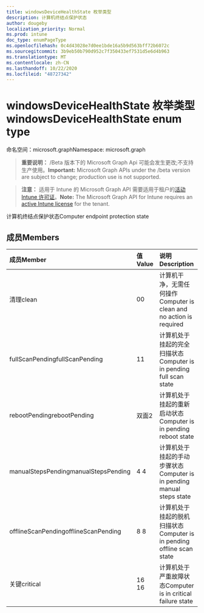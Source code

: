 ```yaml
---
title: windowsDeviceHealthState 枚举类型
description: 计算机终结点保护状态
author: dougeby
localization_priority: Normal
ms.prod: intune
doc_type: enumPageType
ms.openlocfilehash: 0c4d43028e7d0ee1bde16a5b9d563bff72b6072c
ms.sourcegitcommit: 3b9eb50b790d952c7f350433ef7531d5e6d4b963
ms.translationtype: MT
ms.contentlocale: zh-CN
ms.lasthandoff: 10/22/2020
ms.locfileid: "48727342"
---
```

# <a name="windowsdevicehealthstate-enum-type"></a><span data-ttu-id="c4f96-103">windowsDeviceHealthState 枚举类型</span><span class="sxs-lookup"><span data-stu-id="c4f96-103">windowsDeviceHealthState enum type</span></span>

<span data-ttu-id="c4f96-104">命名空间：microsoft.graph</span><span class="sxs-lookup"><span data-stu-id="c4f96-104">Namespace: microsoft.graph</span></span>

> <span data-ttu-id="c4f96-105">**重要说明：** /Beta 版本下的 Microsoft Graph Api 可能会发生更改;不支持生产使用。</span><span class="sxs-lookup"><span data-stu-id="c4f96-105">**Important:** Microsoft Graph APIs under the /beta version are subject to change; production use is not supported.</span></span>

> <span data-ttu-id="c4f96-106">**注意：** 适用于 Intune 的 Microsoft Graph API 需要适用于租户的[活动 Intune 许可证](https://go.microsoft.com/fwlink/?linkid=839381)。</span><span class="sxs-lookup"><span data-stu-id="c4f96-106">**Note:** The Microsoft Graph API for Intune requires an [active Intune license](https://go.microsoft.com/fwlink/?linkid=839381) for the tenant.</span></span>

<span data-ttu-id="c4f96-107">计算机终结点保护状态</span><span class="sxs-lookup"><span data-stu-id="c4f96-107">Computer endpoint protection state</span></span>

## <a name="members"></a><span data-ttu-id="c4f96-108">成员</span><span class="sxs-lookup"><span data-stu-id="c4f96-108">Members</span></span>
|<span data-ttu-id="c4f96-109">成员</span><span class="sxs-lookup"><span data-stu-id="c4f96-109">Member</span></span>|<span data-ttu-id="c4f96-110">值</span><span class="sxs-lookup"><span data-stu-id="c4f96-110">Value</span></span>|<span data-ttu-id="c4f96-111">说明</span><span class="sxs-lookup"><span data-stu-id="c4f96-111">Description</span></span>|
|:---|:---|:---|
|<span data-ttu-id="c4f96-112">清理</span><span class="sxs-lookup"><span data-stu-id="c4f96-112">clean</span></span>|<span data-ttu-id="c4f96-113">0</span><span class="sxs-lookup"><span data-stu-id="c4f96-113">0</span></span>|<span data-ttu-id="c4f96-114">计算机干净，无需任何操作</span><span class="sxs-lookup"><span data-stu-id="c4f96-114">Computer is clean and no action is required</span></span>|
|<span data-ttu-id="c4f96-115">fullScanPending</span><span class="sxs-lookup"><span data-stu-id="c4f96-115">fullScanPending</span></span>|<span data-ttu-id="c4f96-116">1</span><span class="sxs-lookup"><span data-stu-id="c4f96-116">1</span></span>|<span data-ttu-id="c4f96-117">计算机处于挂起的完全扫描状态</span><span class="sxs-lookup"><span data-stu-id="c4f96-117">Computer is in pending full scan state</span></span>|
|<span data-ttu-id="c4f96-118">rebootPending</span><span class="sxs-lookup"><span data-stu-id="c4f96-118">rebootPending</span></span>|<span data-ttu-id="c4f96-119">双面</span><span class="sxs-lookup"><span data-stu-id="c4f96-119">2</span></span>|<span data-ttu-id="c4f96-120">计算机处于挂起的重新启动状态</span><span class="sxs-lookup"><span data-stu-id="c4f96-120">Computer is in pending reboot state</span></span>|
|<span data-ttu-id="c4f96-121">manualStepsPending</span><span class="sxs-lookup"><span data-stu-id="c4f96-121">manualStepsPending</span></span>|<span data-ttu-id="c4f96-122">4 </span><span class="sxs-lookup"><span data-stu-id="c4f96-122">4</span></span>|<span data-ttu-id="c4f96-123">计算机处于挂起的手动步骤状态</span><span class="sxs-lookup"><span data-stu-id="c4f96-123">Computer is in pending manual steps state</span></span>|
|<span data-ttu-id="c4f96-124">offlineScanPending</span><span class="sxs-lookup"><span data-stu-id="c4f96-124">offlineScanPending</span></span>|<span data-ttu-id="c4f96-125">8 </span><span class="sxs-lookup"><span data-stu-id="c4f96-125">8</span></span>|<span data-ttu-id="c4f96-126">计算机处于挂起的脱机扫描状态</span><span class="sxs-lookup"><span data-stu-id="c4f96-126">Computer is in pending offline scan state</span></span>|
|<span data-ttu-id="c4f96-127">关键</span><span class="sxs-lookup"><span data-stu-id="c4f96-127">critical</span></span>|<span data-ttu-id="c4f96-128">16 </span><span class="sxs-lookup"><span data-stu-id="c4f96-128">16</span></span>|<span data-ttu-id="c4f96-129">计算机处于严重故障状态</span><span class="sxs-lookup"><span data-stu-id="c4f96-129">Computer is in critical failure state</span></span>|





